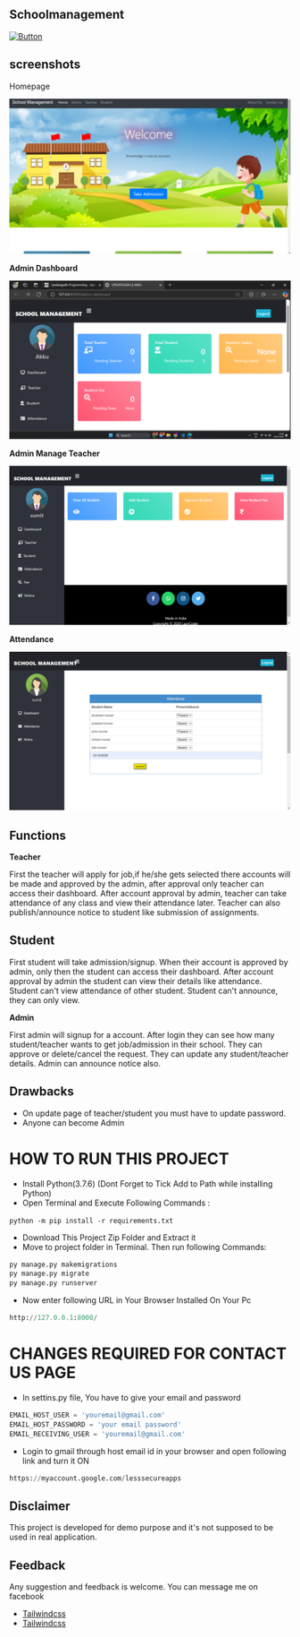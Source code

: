 ## Schoolmanagement

[![Button](https://img.shields.io/badge/Develop_by:-submit_Kumar-red)](https://www.passerellesnumeriques.org/what-we-do/cambodia/)



## screenshots

Homepage

![Dashboard](./Screenshot-2025-02-18-151629-1024x563.png)

**Admin Dashboard**

![Dashboard](./Screenshot-2025-02-18-150900-1024x576.png)

**Admin Manage Teacher**

![Dashboard](./School-Management-System-in-Django-Manage-Student.png)

**Attendance**

![Dashboard](./School-Management-System-in-Django-Attendance.png)


## Functions

**Teacher**

First the teacher will apply for job,if he/she gets selected there accounts will be made and approved by the admin, after approval only teacher can access their dashboard. After account approval by admin, teacher can take attendance of any class and view their attendance later. Teacher can also publish/announce notice to student like submission of assignments.

## Student

First student will take admission/signup. When their account is approved by admin, only then the student can access their dashboard. After account approval by admin the student can view their details like attendance. Student can't view attendance of other student. Student can't announce, they can only view.

**Admin**

First admin will signup for a account. After login they can see how many student/teacher wants to get job/admission in their school. They can approve or delete/cancel the request. They can update any student/teacher details. Admin can announce notice also.

## Drawbacks

- On update page of teacher/student you must have to update password.
- Anyone can become Admin

# HOW TO RUN THIS PROJECT

- Install Python(3.7.6) (Dont Forget to Tick Add to Path while installing Python)
- Open Terminal and Execute Following Commands :

`python -m pip install -r requirements.txt`
- Download This Project Zip Folder and Extract it
- Move to project folder in Terminal. Then run following Commands:

```python
py manage.py makemigrations
py manage.py migrate
py manage.py runserver
```
- Now enter following URL in Your Browser Installed On Your Pc

```python
http://127.0.0.1:8000/

```
# CHANGES REQUIRED FOR CONTACT US PAGE

- In settins.py file, You have to give your email and password


```python
EMAIL_HOST_USER = 'youremail@gmail.com'
EMAIL_HOST_PASSWORD = 'your email password'
EMAIL_RECEIVING_USER = 'youremail@gmail.com'

```
- Login to gmail through host email id in your browser and open following link and turn it ON

```python
https://myaccount.google.com/lesssecureapps
```
## Disclaimer

This project is developed for demo purpose and it's not supposed to be used in real application.

## Feedback

Any suggestion and feedback is welcome. You can message me on facebook

-  [Tailwindcss](https://www.w3schools.com/tags/tag_form.asp)
-  [Tailwindcss](https://www.youtube.com/)